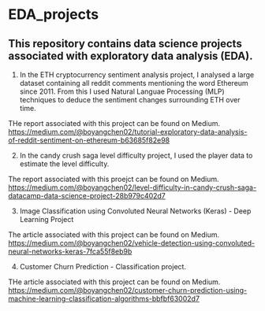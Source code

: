 # EDA_projects

## This repository contains data science projects associated with exploratory data analysis (EDA).

1. In the ETH cryptocurrency sentiment analysis project, I analysed a large dataset containing all reddit comments mentioning the word Ethereum since 2011.
From this I used Natural Languae Processing (MLP) techniques to deduce the sentiment changes surrounding ETH over time.

THe report associated with this project can be found on Medium.
https://medium.com/@boyangchen02/tutorial-exploratory-data-analysis-of-reddit-sentiment-on-ethereum-b63685f82e98

2. In the candy crush saga level difficulty project, I used the player data to estimate the level difficulty.

The report associated with this proejct can be found on Medium.
https://medium.com/@boyangchen02/level-difficulty-in-candy-crush-saga-datacamp-data-science-project-28b979c402d7

3. Image Classification using Convoluted Neural Networks (Keras) - Deep Learning Project

The article associated with this project can be found on Medium.
https://medium.com/@boyangchen02/vehicle-detection-using-convoluted-neural-networks-keras-7fca55f8eb9b

4. Customer Churn Prediction - Classification project.

THe article associated with this project can be found on Medium.
https://medium.com/@boyangchen02/customer-churn-prediction-using-machine-learning-classification-algorithms-bbfbf63002d7

